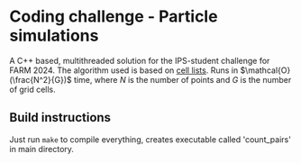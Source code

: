 
# Coding challenge - Particle simulations
A C++ based, multithreaded solution for the IPS-student challenge for FARM
2024. The algorithm used is based on [cell
      lists](https://en.wikipedia.org/wiki/Cell_lists). Runs in $\mathcal{O}(\frac{N^2}{G})$
time, where $N$ is the number of points and $G$ is the number of grid cells.

## Build instructions 
Just run ```make``` to compile everything, creates executable called
'count_pairs' in main directory.
